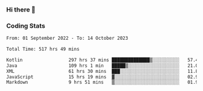 ### Hi there 👋

<!--
**Girrafeec/girrafeec** is a ✨ _special_ ✨ repository because its `README.md` (this file) appears on your GitHub profile.

Here are some ideas to get you started:

- 🔭 I’m currently working on ...
- 🌱 I’m currently learning ...
- 👯 I’m looking to collaborate on ...
- 🤔 I’m looking for help with ...
- 💬 Ask me about ...
- 📫 How to reach me: ...
- 😄 Pronouns: ...
- ⚡ Fun fact: ...
-->

### Coding Stats
<!--START_SECTION:waka-->

```txt
From: 01 September 2022 - To: 14 October 2023

Total Time: 517 hrs 49 mins

Kotlin                 297 hrs 37 mins ██████████████▒░░░░░░░░░░   57.48 %
Java                   109 hrs 1 min   █████▒░░░░░░░░░░░░░░░░░░░   21.06 %
XML                    61 hrs 30 mins  ███░░░░░░░░░░░░░░░░░░░░░░   11.88 %
JavaScript             15 hrs 19 mins  ▓░░░░░░░░░░░░░░░░░░░░░░░░   02.96 %
Markdown               9 hrs 51 mins   ▒░░░░░░░░░░░░░░░░░░░░░░░░   01.90 %
```

<!--END_SECTION:waka-->
